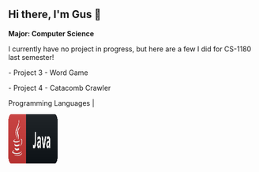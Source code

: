 ## Hi there, I'm Gus 👋


**Major: Computer Science**

I currently have no project in progress, but here are a few I did for CS-1180 last semester!

\- Project 3 - Word Game

\- Project 4 - Catacomb Crawler

Programming Languages |

                      
<img src = "docs/java_button_icon_151928.png" width="100" height="100">




